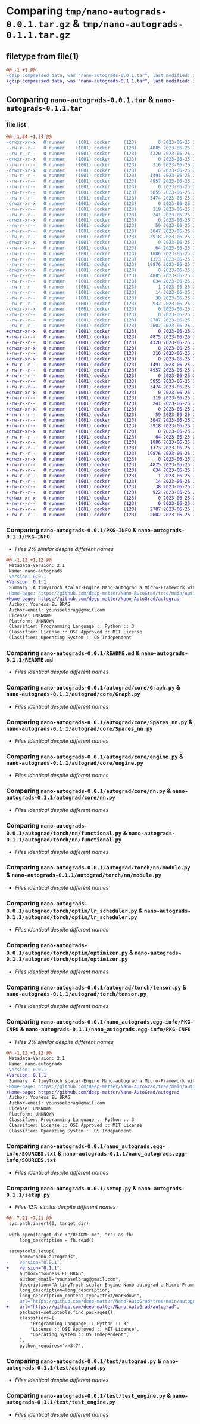 # Comparing `tmp/nano-autograds-0.0.1.tar.gz` & `tmp/nano-autograds-0.1.1.tar.gz`

## filetype from file(1)

```diff
@@ -1 +1 @@
-gzip compressed data, was "nano-autograds-0.0.1.tar", last modified: Sun Jun 25 22:48:56 2023, max compression
+gzip compressed data, was "nano-autograds-0.1.1.tar", last modified: Sun Jun 25 22:46:48 2023, max compression
```

## Comparing `nano-autograds-0.0.1.tar` & `nano-autograds-0.1.1.tar`

### file list

```diff
@@ -1,34 +1,34 @@
-drwxr-xr-x   0 runner    (1001) docker     (123)        0 2023-06-25 22:48:56.189541 nano-autograds-0.0.1/
--rw-r--r--   0 runner    (1001) docker     (123)     4885 2023-06-25 22:48:56.189541 nano-autograds-0.0.1/PKG-INFO
--rw-r--r--   0 runner    (1001) docker     (123)     4320 2023-06-25 22:48:42.000000 nano-autograds-0.0.1/README.md
-drwxr-xr-x   0 runner    (1001) docker     (123)        0 2023-06-25 22:48:56.185541 nano-autograds-0.0.1/autograd/
--rw-r--r--   0 runner    (1001) docker     (123)      316 2023-06-25 22:48:42.000000 nano-autograds-0.0.1/autograd/__init__.py
-drwxr-xr-x   0 runner    (1001) docker     (123)        0 2023-06-25 22:48:56.185541 nano-autograds-0.0.1/autograd/core/
--rw-r--r--   0 runner    (1001) docker     (123)     1491 2023-06-25 22:48:42.000000 nano-autograds-0.0.1/autograd/core/Graph.py
--rw-r--r--   0 runner    (1001) docker     (123)     4957 2023-06-25 22:48:42.000000 nano-autograds-0.0.1/autograd/core/Spares_nn.py
--rw-r--r--   0 runner    (1001) docker     (123)        0 2023-06-25 22:48:42.000000 nano-autograds-0.0.1/autograd/core/__init__.py
--rw-r--r--   0 runner    (1001) docker     (123)     5855 2023-06-25 22:48:42.000000 nano-autograds-0.0.1/autograd/core/engine.py
--rw-r--r--   0 runner    (1001) docker     (123)     3474 2023-06-25 22:48:42.000000 nano-autograds-0.0.1/autograd/core/nn.py
-drwxr-xr-x   0 runner    (1001) docker     (123)        0 2023-06-25 22:48:56.185541 nano-autograds-0.0.1/autograd/torch/
--rw-r--r--   0 runner    (1001) docker     (123)      119 2023-06-25 22:48:42.000000 nano-autograds-0.0.1/autograd/torch/__init__.py
--rw-r--r--   0 runner    (1001) docker     (123)      241 2023-06-25 22:48:42.000000 nano-autograds-0.0.1/autograd/torch/init.py
-drwxr-xr-x   0 runner    (1001) docker     (123)        0 2023-06-25 22:48:56.185541 nano-autograds-0.0.1/autograd/torch/nn/
--rw-r--r--   0 runner    (1001) docker     (123)       59 2023-06-25 22:48:42.000000 nano-autograds-0.0.1/autograd/torch/nn/__init__.py
--rw-r--r--   0 runner    (1001) docker     (123)     3047 2023-06-25 22:48:42.000000 nano-autograds-0.0.1/autograd/torch/nn/functional.py
--rw-r--r--   0 runner    (1001) docker     (123)     3918 2023-06-25 22:48:42.000000 nano-autograds-0.0.1/autograd/torch/nn/module.py
-drwxr-xr-x   0 runner    (1001) docker     (123)        0 2023-06-25 22:48:56.185541 nano-autograds-0.0.1/autograd/torch/optim/
--rw-r--r--   0 runner    (1001) docker     (123)       64 2023-06-25 22:48:42.000000 nano-autograds-0.0.1/autograd/torch/optim/__init__.py
--rw-r--r--   0 runner    (1001) docker     (123)     1886 2023-06-25 22:48:42.000000 nano-autograds-0.0.1/autograd/torch/optim/lr_scheduler.py
--rw-r--r--   0 runner    (1001) docker     (123)     1373 2023-06-25 22:48:42.000000 nano-autograds-0.0.1/autograd/torch/optim/optimizer.py
--rw-r--r--   0 runner    (1001) docker     (123)    19876 2023-06-25 22:48:42.000000 nano-autograds-0.0.1/autograd/torch/tensor.py
-drwxr-xr-x   0 runner    (1001) docker     (123)        0 2023-06-25 22:48:56.185541 nano-autograds-0.0.1/nano_autograds.egg-info/
--rw-r--r--   0 runner    (1001) docker     (123)     4885 2023-06-25 22:48:56.000000 nano-autograds-0.0.1/nano_autograds.egg-info/PKG-INFO
--rw-r--r--   0 runner    (1001) docker     (123)      634 2023-06-25 22:48:56.000000 nano-autograds-0.0.1/nano_autograds.egg-info/SOURCES.txt
--rw-r--r--   0 runner    (1001) docker     (123)        1 2023-06-25 22:48:56.000000 nano-autograds-0.0.1/nano_autograds.egg-info/dependency_links.txt
--rw-r--r--   0 runner    (1001) docker     (123)       14 2023-06-25 22:48:56.000000 nano-autograds-0.0.1/nano_autograds.egg-info/top_level.txt
--rw-r--r--   0 runner    (1001) docker     (123)       38 2023-06-25 22:48:56.189541 nano-autograds-0.0.1/setup.cfg
--rw-r--r--   0 runner    (1001) docker     (123)      932 2023-06-25 22:48:42.000000 nano-autograds-0.0.1/setup.py
-drwxr-xr-x   0 runner    (1001) docker     (123)        0 2023-06-25 22:48:56.185541 nano-autograds-0.0.1/test/
--rw-r--r--   0 runner    (1001) docker     (123)        0 2023-06-25 22:48:42.000000 nano-autograds-0.0.1/test/__init__.py
--rw-r--r--   0 runner    (1001) docker     (123)     2787 2023-06-25 22:48:42.000000 nano-autograds-0.0.1/test/autograd.py
--rw-r--r--   0 runner    (1001) docker     (123)     2602 2023-06-25 22:48:42.000000 nano-autograds-0.0.1/test/test_engine.py
+drwxr-xr-x   0 runner    (1001) docker     (123)        0 2023-06-25 22:46:48.198803 nano-autograds-0.1.1/
+-rw-r--r--   0 runner    (1001) docker     (123)     4875 2023-06-25 22:46:48.198803 nano-autograds-0.1.1/PKG-INFO
+-rw-r--r--   0 runner    (1001) docker     (123)     4320 2023-06-25 22:46:28.000000 nano-autograds-0.1.1/README.md
+drwxr-xr-x   0 runner    (1001) docker     (123)        0 2023-06-25 22:46:48.194803 nano-autograds-0.1.1/autograd/
+-rw-r--r--   0 runner    (1001) docker     (123)      316 2023-06-25 22:46:28.000000 nano-autograds-0.1.1/autograd/__init__.py
+drwxr-xr-x   0 runner    (1001) docker     (123)        0 2023-06-25 22:46:48.194803 nano-autograds-0.1.1/autograd/core/
+-rw-r--r--   0 runner    (1001) docker     (123)     1491 2023-06-25 22:46:28.000000 nano-autograds-0.1.1/autograd/core/Graph.py
+-rw-r--r--   0 runner    (1001) docker     (123)     4957 2023-06-25 22:46:28.000000 nano-autograds-0.1.1/autograd/core/Spares_nn.py
+-rw-r--r--   0 runner    (1001) docker     (123)        0 2023-06-25 22:46:28.000000 nano-autograds-0.1.1/autograd/core/__init__.py
+-rw-r--r--   0 runner    (1001) docker     (123)     5855 2023-06-25 22:46:28.000000 nano-autograds-0.1.1/autograd/core/engine.py
+-rw-r--r--   0 runner    (1001) docker     (123)     3474 2023-06-25 22:46:28.000000 nano-autograds-0.1.1/autograd/core/nn.py
+drwxr-xr-x   0 runner    (1001) docker     (123)        0 2023-06-25 22:46:48.194803 nano-autograds-0.1.1/autograd/torch/
+-rw-r--r--   0 runner    (1001) docker     (123)      119 2023-06-25 22:46:28.000000 nano-autograds-0.1.1/autograd/torch/__init__.py
+-rw-r--r--   0 runner    (1001) docker     (123)      241 2023-06-25 22:46:28.000000 nano-autograds-0.1.1/autograd/torch/init.py
+drwxr-xr-x   0 runner    (1001) docker     (123)        0 2023-06-25 22:46:48.194803 nano-autograds-0.1.1/autograd/torch/nn/
+-rw-r--r--   0 runner    (1001) docker     (123)       59 2023-06-25 22:46:28.000000 nano-autograds-0.1.1/autograd/torch/nn/__init__.py
+-rw-r--r--   0 runner    (1001) docker     (123)     3047 2023-06-25 22:46:28.000000 nano-autograds-0.1.1/autograd/torch/nn/functional.py
+-rw-r--r--   0 runner    (1001) docker     (123)     3918 2023-06-25 22:46:28.000000 nano-autograds-0.1.1/autograd/torch/nn/module.py
+drwxr-xr-x   0 runner    (1001) docker     (123)        0 2023-06-25 22:46:48.194803 nano-autograds-0.1.1/autograd/torch/optim/
+-rw-r--r--   0 runner    (1001) docker     (123)       64 2023-06-25 22:46:28.000000 nano-autograds-0.1.1/autograd/torch/optim/__init__.py
+-rw-r--r--   0 runner    (1001) docker     (123)     1886 2023-06-25 22:46:28.000000 nano-autograds-0.1.1/autograd/torch/optim/lr_scheduler.py
+-rw-r--r--   0 runner    (1001) docker     (123)     1373 2023-06-25 22:46:28.000000 nano-autograds-0.1.1/autograd/torch/optim/optimizer.py
+-rw-r--r--   0 runner    (1001) docker     (123)    19876 2023-06-25 22:46:28.000000 nano-autograds-0.1.1/autograd/torch/tensor.py
+drwxr-xr-x   0 runner    (1001) docker     (123)        0 2023-06-25 22:46:48.194803 nano-autograds-0.1.1/nano_autograds.egg-info/
+-rw-r--r--   0 runner    (1001) docker     (123)     4875 2023-06-25 22:46:48.000000 nano-autograds-0.1.1/nano_autograds.egg-info/PKG-INFO
+-rw-r--r--   0 runner    (1001) docker     (123)      634 2023-06-25 22:46:48.000000 nano-autograds-0.1.1/nano_autograds.egg-info/SOURCES.txt
+-rw-r--r--   0 runner    (1001) docker     (123)        1 2023-06-25 22:46:48.000000 nano-autograds-0.1.1/nano_autograds.egg-info/dependency_links.txt
+-rw-r--r--   0 runner    (1001) docker     (123)       14 2023-06-25 22:46:48.000000 nano-autograds-0.1.1/nano_autograds.egg-info/top_level.txt
+-rw-r--r--   0 runner    (1001) docker     (123)       38 2023-06-25 22:46:48.198803 nano-autograds-0.1.1/setup.cfg
+-rw-r--r--   0 runner    (1001) docker     (123)      922 2023-06-25 22:46:28.000000 nano-autograds-0.1.1/setup.py
+drwxr-xr-x   0 runner    (1001) docker     (123)        0 2023-06-25 22:46:48.198803 nano-autograds-0.1.1/test/
+-rw-r--r--   0 runner    (1001) docker     (123)        0 2023-06-25 22:46:28.000000 nano-autograds-0.1.1/test/__init__.py
+-rw-r--r--   0 runner    (1001) docker     (123)     2787 2023-06-25 22:46:28.000000 nano-autograds-0.1.1/test/autograd.py
+-rw-r--r--   0 runner    (1001) docker     (123)     2602 2023-06-25 22:46:28.000000 nano-autograds-0.1.1/test/test_engine.py
```

### Comparing `nano-autograds-0.0.1/PKG-INFO` & `nano-autograds-0.1.1/PKG-INFO`

 * *Files 2% similar despite different names*

```diff
@@ -1,12 +1,12 @@
 Metadata-Version: 2.1
 Name: nano-autograds
-Version: 0.0.1
+Version: 0.1.1
 Summary: A tinyTroch scalar-Engine Nano-autograd a Micro-Framework with a small PyTorch-like neural network library on top.
-Home-page: https://github.com/deep-matter/Nano-AutoGrad/tree/main/autograd
+Home-page: https://github.com/deep-matter/Nano-AutoGrad/autograd
 Author: Youness EL BRAG
 Author-email: younsselbrag@gmail.com
 License: UNKNOWN
 Platform: UNKNOWN
 Classifier: Programming Language :: Python :: 3
 Classifier: License :: OSI Approved :: MIT License
 Classifier: Operating System :: OS Independent
```

### Comparing `nano-autograds-0.0.1/README.md` & `nano-autograds-0.1.1/README.md`

 * *Files identical despite different names*

### Comparing `nano-autograds-0.0.1/autograd/core/Graph.py` & `nano-autograds-0.1.1/autograd/core/Graph.py`

 * *Files identical despite different names*

### Comparing `nano-autograds-0.0.1/autograd/core/Spares_nn.py` & `nano-autograds-0.1.1/autograd/core/Spares_nn.py`

 * *Files identical despite different names*

### Comparing `nano-autograds-0.0.1/autograd/core/engine.py` & `nano-autograds-0.1.1/autograd/core/engine.py`

 * *Files identical despite different names*

### Comparing `nano-autograds-0.0.1/autograd/core/nn.py` & `nano-autograds-0.1.1/autograd/core/nn.py`

 * *Files identical despite different names*

### Comparing `nano-autograds-0.0.1/autograd/torch/nn/functional.py` & `nano-autograds-0.1.1/autograd/torch/nn/functional.py`

 * *Files identical despite different names*

### Comparing `nano-autograds-0.0.1/autograd/torch/nn/module.py` & `nano-autograds-0.1.1/autograd/torch/nn/module.py`

 * *Files identical despite different names*

### Comparing `nano-autograds-0.0.1/autograd/torch/optim/lr_scheduler.py` & `nano-autograds-0.1.1/autograd/torch/optim/lr_scheduler.py`

 * *Files identical despite different names*

### Comparing `nano-autograds-0.0.1/autograd/torch/optim/optimizer.py` & `nano-autograds-0.1.1/autograd/torch/optim/optimizer.py`

 * *Files identical despite different names*

### Comparing `nano-autograds-0.0.1/autograd/torch/tensor.py` & `nano-autograds-0.1.1/autograd/torch/tensor.py`

 * *Files identical despite different names*

### Comparing `nano-autograds-0.0.1/nano_autograds.egg-info/PKG-INFO` & `nano-autograds-0.1.1/nano_autograds.egg-info/PKG-INFO`

 * *Files 2% similar despite different names*

```diff
@@ -1,12 +1,12 @@
 Metadata-Version: 2.1
 Name: nano-autograds
-Version: 0.0.1
+Version: 0.1.1
 Summary: A tinyTroch scalar-Engine Nano-autograd a Micro-Framework with a small PyTorch-like neural network library on top.
-Home-page: https://github.com/deep-matter/Nano-AutoGrad/tree/main/autograd
+Home-page: https://github.com/deep-matter/Nano-AutoGrad/autograd
 Author: Youness EL BRAG
 Author-email: younsselbrag@gmail.com
 License: UNKNOWN
 Platform: UNKNOWN
 Classifier: Programming Language :: Python :: 3
 Classifier: License :: OSI Approved :: MIT License
 Classifier: Operating System :: OS Independent
```

### Comparing `nano-autograds-0.0.1/nano_autograds.egg-info/SOURCES.txt` & `nano-autograds-0.1.1/nano_autograds.egg-info/SOURCES.txt`

 * *Files identical despite different names*

### Comparing `nano-autograds-0.0.1/setup.py` & `nano-autograds-0.1.1/setup.py`

 * *Files 12% similar despite different names*

```diff
@@ -7,21 +7,21 @@
 sys.path.insert(0, target_dir)
 
 with open(target_dir +"/README.md", "r") as fh:
     long_description = fh.read()
 
 setuptools.setup(
     name="nano-autograds",
-    version="0.0.1",
+    version="0.1.1",
     author="Youness EL BRAG",
     author_email="younsselbrag@gmail.com",
     description="A tinyTroch scalar-Engine Nano-autograd a Micro-Framework with a small PyTorch-like neural network library on top.",
     long_description=long_description,
     long_description_content_type="text/markdown",
-    url="https://github.com/deep-matter/Nano-AutoGrad/tree/main/autograd",
+    url="https://github.com/deep-matter/Nano-AutoGrad/autograd",
     packages=setuptools.find_packages(),
     classifiers=[
         "Programming Language :: Python :: 3",
         "License :: OSI Approved :: MIT License",
         "Operating System :: OS Independent",
     ],
     python_requires='>=3.7',
```

### Comparing `nano-autograds-0.0.1/test/autograd.py` & `nano-autograds-0.1.1/test/autograd.py`

 * *Files identical despite different names*

### Comparing `nano-autograds-0.0.1/test/test_engine.py` & `nano-autograds-0.1.1/test/test_engine.py`

 * *Files identical despite different names*

